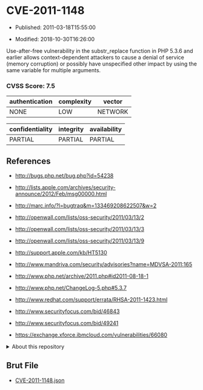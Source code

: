 # CVE-2011-1148

- Published: 2011-03-18T15:55:00

- Modified: 2018-10-30T16:26:00

Use-after-free vulnerability in the substr_replace function in PHP 5.3.6 and earlier allows context-dependent attackers to cause a denial of service (memory corruption) or possibly have unspecified other impact by using the same variable for multiple arguments.

### CVSS Score: **7.5**

| authentication | complexity | vector |
| --- | --- | --- |
| NONE | LOW | NETWORK |

| confidentiality | integrity | availability |
| --- | --- | --- |
| PARTIAL | PARTIAL | PARTIAL |

## References

* http://bugs.php.net/bug.php?id=54238

* http://lists.apple.com/archives/security-announce/2012/Feb/msg00000.html

* http://marc.info/?l=bugtraq&m=133469208622507&w=2

* http://openwall.com/lists/oss-security/2011/03/13/2

* http://openwall.com/lists/oss-security/2011/03/13/3

* http://openwall.com/lists/oss-security/2011/03/13/9

* http://support.apple.com/kb/HT5130

* http://www.mandriva.com/security/advisories?name=MDVSA-2011:165

* http://www.php.net/archive/2011.php#id2011-08-18-1

* http://www.php.net/ChangeLog-5.php#5.3.7

* http://www.redhat.com/support/errata/RHSA-2011-1423.html

* http://www.securityfocus.com/bid/46843

* http://www.securityfocus.com/bid/49241

* https://exchange.xforce.ibmcloud.com/vulnerabilities/66080

<details>
<summary>About this repository</summary> 

  This repository is part of the project [Live Hack CVE](https://github.com/Live-Hack-CVE). Main website can be found [www.live-hack.org](https://www.live-hack.org) 
  
  Made by [Sn0wAlice](https://github.com/Sn0wAlice) for the people that care about security and need to have a feed of the latest CVEs. Hope you enjoy it, don't forget to star the repo and follow me on [Twitter](https://twitter.com/Sn0wAlice) and [Github](https://github.com/Sn0wAlice). And that is my [personnal website](https://www.alice-snow.me/)

  - [Home Page](https://github.com/Live-Hack-CVE)
  - [Framework](https://github.com/Live-Hack-CVE/cve-framework)
  - [CVE database](https://github.com/Live-Hack-CVE/full_database)
  - [Changelog](https://github.com/Live-Hack-CVE/Changelog)
</details>

## Brut File

* [CVE-2011-1148.json](https://raw.githubusercontent.com/Live-Hack-CVE/full_database/main/cves/2011/CVE-2011-1148.json)


